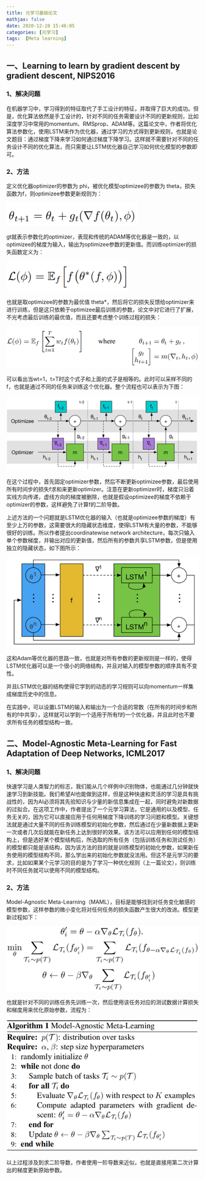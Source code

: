 ```yaml
---
title: 元学习基础论文
mathjax: false
date: 2020-12-28 15:46:05
categories: [元学习]
tags:  [Meta learning]
---
```


一、Learning to learn by gradient descent by gradient descent, NIPS2016
-----------------------------------------------------------------------

### 1、解决问题

在机器学习中，学习得到的特征取代了手工设计的特征，并取得了巨大的成功。但是，优化算法依然是手工设计的，针对不同的任务需要设计不同的更新规则，比如深度学习中常用的momentum、RMSprop、ADAM等。这篇论文中，作者将优化算法参数化，使用LSTM来作为优化器，通过学习的方式得到更新规则，也就是论文题目：通过梯度下降来学习如何通过梯度下降学习。这样就不需要针对不同的任务设计不同的优化算法，而只需要让LSTM优化器自己学习如何优化模型的参数即可。
<!-- more -->
### 2、方法

定义优化器optimizer的参数为 phi，被优化模型optimizee的参数为 theta，损失函数为f，则optimizee参数更新规则为：

![](2020-12-28-元学习基础论文/636b422bd462b4fd701ddfda575f9abf.png)

gt就表示参数化的optimizer，表现和传统的ADAM等优化器是一致的，以optimizee的梯度为输入，输出为optimizee参数的更新值。而训练optimizer的损失函数定义为：

![](2020-12-28-元学习基础论文/6b2fb32c88ef6619ac4efc7c1d9afcc6.png)

也就是取optimizee的参数为最优值 theta\*，然后将它的损失反馈给optimizer来进行训练，但是这只依赖于optimizee最后训练的参数，论文中对它进行了扩展，不光考虑最后训练的最优值，而且还要考虑整个训练过程的损失：

![](2020-12-28-元学习基础论文/08ef250a8d26ecb38e6b184cf2c18729.png)

可以看出当wt=1，t=T时这个式子和上面的式子是相等的。此时可以采样不同的f，也就是通过不同的任务来训练这个优化器。整个流程也可以表示为下图：

![](2020-12-28-元学习基础论文/f06878c713abc06f12c5001c5fa5eb09.png)

在这个过程中，首先固定optimizer参数，然后不断更新optimizee参数，最后使用所有时间步的损失f求和来更新optimizer。注意在更新optimizer时，梯度只沿着实线方向传递，虚线方向的梯度被删除，也就是假设optimizee的梯度不依赖于optimizer的参数，这样避免了计算f的二阶导数。

上述方法的一个问题就是LSTM优化器的输入（也就是optimizee参数的梯度）有至少上万的参数，这需要很大的隐藏状态维度，使得LSTM有大量的参数，不能够很好的训练。所以作者提出coordinatewise network architecture，每次只输入单个参数梯度，并输出对应的更新值，然后所有的参数共享LSTM参数，但是使用独立的隐藏状态，如下图所示：

![](2020-12-28-元学习基础论文/9b2e8f529a4a630a758e3a441adf416b.png)

这和Adam等优化器的思路一致，也就是对所有参数的更新规则是一样的，使得LSTM优化器可以是一个很小的网络结构，并且对输入的模型参数的顺序具有不变性。

并且LSTM优化器的结构使得它学到的动态的学习规则可以向momentum一样集成梯度历史中的信息。

在实践中，可以设置LSTM的输入和输出为一个合适的常数（在所有的时间步和所有的f中共享），这样就可以学到一个适用于所有f的一个优化器，并且此时也不要求所有任务的模型结构一致。

二、Model-Agnostic Meta-Learning for Fast Adaptation of Deep Networks, ICML2017
-------------------------------------------------------------------------------

### 1、解决问题

快速学习是人类智力的标志，我们能从几个样例中识别物体，也能通过几分钟就快速学习到新技能。我们希望AI也能做到这样，但是这种快速和灵活的学习是具有挑战性的，因为AI必须将其先验知识与少量的新信息集成在一起，同时避免对新数据的过拟合。在这项工作中，作者提出了一个元学习算法，它是通用的以及模型、任务无关的，因为它可以直接应用于任何用梯度下降训练的学习问题和模型。关键想法就是通过大量不同的任务训练模型的初始化参数，然后通过在少量新数据上更新一次或者几次后就能在新任务上达到很好的效果。该方法可以应用到任何的模型结构上，但是选好某个模型结构后，所选取的所有任务（包括训练任务和测试任务）的模型都只能是该结构，因为该方法的目的就是训练模型的初始化参数，如果新任务使用的模型结构不同，那么学出来的初始化参数就没法用。但这不是元学习的要求，比如如果某个元学习的目的是为了学习一种优化规则（上一篇论文），则训练时不同任务就可以使用不同的模型结构。

### 2、方法

Model-Agnostic Meta-Learning（MAML），目标是能够找到对任务变化敏感的模型参数，这样参数的微小变化将对任何任务的损失函数产生很大的改进。模型更新过程如下：

![](2020-12-28-元学习基础论文/f77e402816c8a88933a9457424e34664.png)

也就是针对不同的训练任务先训练一次，然后使用该任务对应的测试数据计算损失和梯度用来优化原始参数，流程为：

![](2020-12-28-元学习基础论文/82f7187c55203912e582398f93c9dc80.png)

以上过程涉及到求二阶导数，作者使用一阶导数来近似，也就是直接用第二次计算出的梯度更新原始参数。

